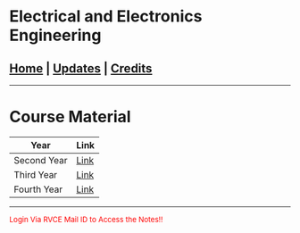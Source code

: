 # Electrical and Electronics Engineering

## [Home](../main/index.md) | [Updates](../main/updates.md) | [Credits](../main/credits.md)

---

# Course Material

| Year              | Link                                                                                              |
| --------------------------- | ------------------------------------------------------------------------------------------------- |
| Second Year                 | [Link](https://drive.google.com/drive/folders/1IHphiCC_BCQWMSLMFZyeQJ-1R_zVioLA?usp=share_link)   |
| Third Year                  | [Link](https://drive.google.com/drive/folders/1DXbQc3Zefy70T0qx53yOGydDafFjmiZj?usp=share_link)   |
| Fourth Year                 | [Link](https://drive.google.com/drive/folders/1S502e4f0mia1ngZABxOpnDpWeHiIeMYh?usp=sharing)      |


___


<p style="color:red; font-size:small;">
  Login Via RVCE Mail ID to Access the Notes!!
</p>
